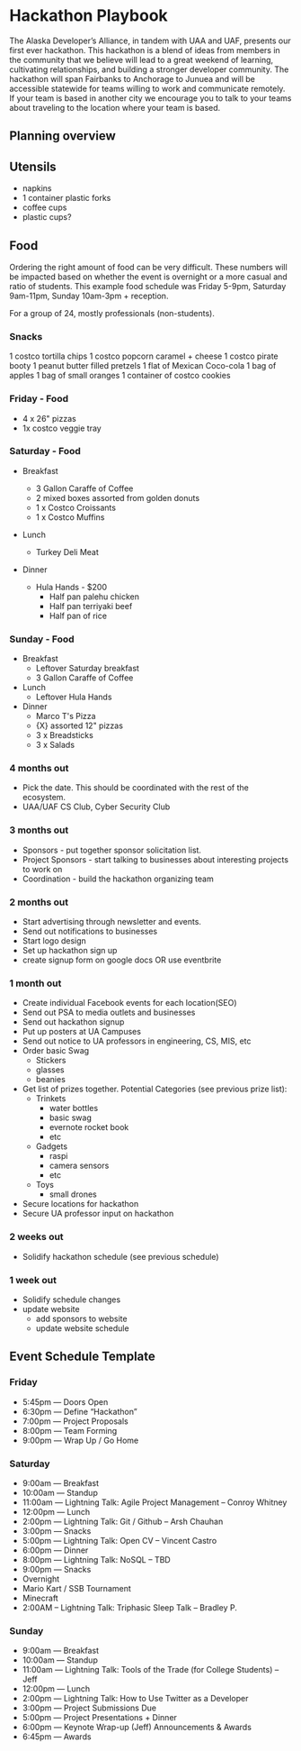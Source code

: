 # Hackathon Playbook

The Alaska Developer’s Alliance, in tandem with UAA and UAF, presents our first ever hackathon. This hackathon is a blend of ideas from members in the community that we believe will lead to a great weekend of learning, cultivating relationships, and building a stronger developer community. The hackathon will span Fairbanks to Anchorage to Junuea and will be accessible statewide for teams willing to work and communicate remotely. If your team is based in another city we encourage you to talk to your teams about traveling to the location where your team is based.

## Planning overview

## Utensils

* napkins
* 1 container plastic forks
* coffee cups
* plastic cups?

## Food

Ordering the right amount of food can be very difficult. These numbers will be impacted based on whether the event is overnight or a more casual and ratio of students. This example food schedule was Friday 5-9pm, Saturday 9am-11pm, Sunday 10am-3pm + reception.

For a group of 24, mostly professionals (non-students).
### Snacks

1 costco tortilla chips
1 costco popcorn caramel + cheese
1 costco pirate booty
1 peanut butter filled pretzels
1 flat of Mexican Coco-cola
1 bag of apples
1 bag of small oranges
1 container of costco cookies

### Friday - Food

* 4 x 26" pizzas
* 1x costco veggie tray

### Saturday - Food

* Breakfast
    * 3 Gallon Caraffe of Coffee
    * 2 mixed boxes assorted from golden donuts
    * 1 x Costco Croissants
    * 1 x Costco Muffins

* Lunch
    * Turkey Deli Meat

* Dinner
    * Hula Hands - $200
        * Half pan palehu chicken
        * Half pan terriyaki beef
        * Half pan of rice

### Sunday - Food

* Breakfast
    * Leftover Saturday breakfast
    * 3 Gallon Caraffe of Coffee
* Lunch
    * Leftover Hula Hands
* Dinner
    * Marco T's Pizza
    * {X} assorted 12" pizzas
    * 3 x Breadsticks
    * 3 x Salads
    


### 4 months out

* Pick the date. This should be coordinated with the rest of the ecosystem.
* UAA/UAF CS Club, Cyber Security Club

### 3 months out

* Sponsors - put together sponsor solicitation list.
* Project Sponsors - start talking to businesses about interesting projects to work on
* Coordination - build the hackathon organizing team

### 2 months out

* Start advertising through newsletter and events.
* Send out notifications to businesses
* Start logo design
* Set up hackathon sign up
* create signup form on google docs OR use eventbrite

### 1 month out

* Create individual Facebook events for each location(SEO)
* Send out PSA to media outlets and businesses
* Send out hackathon signup
* Put up posters at UA Campuses 
* Send out notice to UA professors in engineering, CS, MIS, etc
* Order basic Swag
    * Stickers
    * glasses
    * beanies
* Get list of prizes together. Potential Categories (see previous prize list):
    * Trinkets
        * water bottles
        * basic swag
        * evernote rocket book
        * etc
	* Gadgets
        * raspi
        * camera sensors
        * etc
	* Toys
        * small drones
* Secure locations for hackathon
* Secure UA professor input on hackathon

### 2 weeks out

* Solidify hackathon schedule (see previous schedule)

### 1 week out

* Solidify schedule changes
* update website
    * add sponsors to website
    * update website schedule

## Event Schedule Template

### Friday

* 5:45pm — Doors Open
* 6:30pm — Define “Hackathon”
* 7:00pm — Project Proposals
* 8:00pm — Team Forming
* 9:00pm — Wrap Up / Go Home

### Saturday

* 9:00am — Breakfast
* 10:00am — Standup
* 11:00am — Lightning Talk: Agile Project Management – Conroy Whitney
* 12:00pm — Lunch
* 2:00pm — Lightning Talk: Git / Github – Arsh Chauhan
* 3:00pm — Snacks
* 5:00pm — Lightning Talk: Open CV – Vincent Castro
* 6:00pm — Dinner
* 8:00pm — Lightning Talk: NoSQL – TBD
* 9:00pm — Snacks
* Overnight
* Mario Kart / SSB Tournament
* Minecraft
* 2:00AM  – Lightning Talk: Triphasic Sleep Talk – Bradley P.

### Sunday

* 9:00am — Breakfast
* 10:00am — Standup
* 11:00am — Lightning Talk: Tools of the Trade (for College Students) – Jeff
* 12:00pm — Lunch
* 2:00pm — Lightning Talk: How to Use Twitter as a Developer
* 3:00pm — Project Submissions Due
* 5:00pm —  Project Presentations + Dinner
* 6:00pm — Keynote Wrap-up (Jeff) Announcements & Awards
* 6:45pm — Awards
